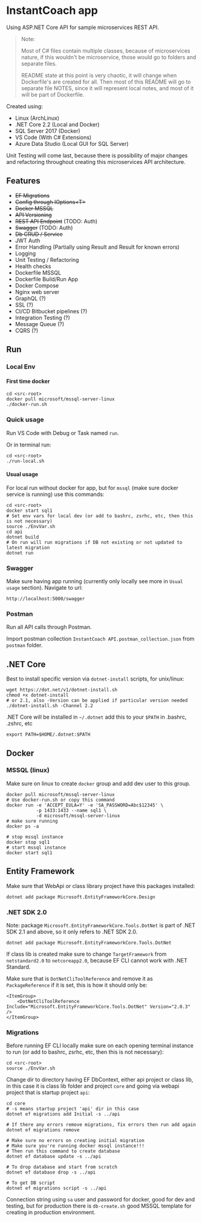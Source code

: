 # InstantCoach app

Using ASP.NET Core API for sample microservices REST API.

> Note:
>
> Most of C# files contain multiple classes, because of microservices nature, if this wouldn't be microservice, those would go to folders and separate files.
>
> README state at this point is very chaotic, it will change when Dockerfile's are created for all. Then most of this README will go to separate file NOTES, since it will represent local notes, and most of it will be part of Dockerfile.

Created using:

* Linux (ArchLinux)
* .NET Core 2.2 (Local and Docker)
* SQL Server 2017 (Docker)
* VS Code (With C# Extensions)
* Azure Data Studio (Local GUI for SQL Server)

Unit Testing will come last, because there is possibility of major changes and refactoring throughout creating this microservices API architecture.

## Features

* ~~EF Migrations~~
* ~~Config through IOptions&lt;T&gt;~~
* ~~Docker MSSQL~~
* ~~API Versioning~~
* ~~REST API Endpoint~~ (TODO: Auth)
* ~~Swagger~~ (TODO: Auth)
* ~~Db CRUD / Service~~
* JWT Auth
* Error Handling (Partially using Result and Result<T> for known errors)
* Logging
* Unit Testing / Refactoring
* Health checks
* Dockerfile MSSQL
* Dockerfile Build/Run App
* Docker Compose
* Nginx web server
* GraphQL (?)
* SSL (?)
* CI/CD Bitbucket pipelines (?)
* Integration Testing (?)
* Message Queue (?)
* CQRS (?)

## Run

### Local Env

#### First time docker

    cd <src-root>
    docker pull microsoft/mssql-server-linux
    ./docker-run.sh

### Quick usage

Run VS Code with Debug or Task named `run`.

Or in terminal run:

    cd <src-root>
    ./run-local.sh

#### Usual usage

For local run without docker for app, but for `mssql` (make sure docker service is running) use this commands:

    cd <src-root>
    docker start sql1
    # Set env vars for local dev (or add to bashrc, zsrhc, etc, then this is not necessary)
    source ./EnvVar.sh
    cd api
    dotnet build
    # On run will run migrations if DB not existing or not updated to latest migration
    dotnet run

### Swagger

Make sure having app running (currently only locally see more in `Usual usage` section).
Navigate to url:

    http://localhost:5000/swagger


### Postman

Run all API calls through Postman.

Import postman collection `InstantCoach API.postman_collection.json` from `postman` folder.


## .NET Core

Best to install specific version via `dotnet-install` scripts, for unix/linux:

    wget https://dot.net/v1/dotnet-install.sh
    chmod +x dotnet-install
    # or 2.1, also -Version can be applied if particular version needed
    ./dotnet-install.sh -Channel 2.2

.NET Core will be installed in `~/.dotnet` add this to your `$PATH` in .bashrc, .zshrc, etc

    export PATH=$HOME/.dotnet:$PATH


## Docker

### MSSQL (linux)

Make sure on linux to create `docker` group and add dev user to this group.


    docker pull microsoft/mssql-server-linux
    # Use docker-run.sh or copy this command
    docker run -e 'ACCEPT_EULA=Y' -e 'SA_PASSWORD=Abc$12345' \
               -p 1433:1433 --name sql1 \
               -d microsoft/mssql-server-linux
    # make sure running
    docker ps -a

    # stop mssql instance
    docker stop sql1
    # start mssql instance
    docker start sql1


## Entity Framework


Make sure that WebApi or class library project have this packages installed:

    dotnet add package Microsoft.EntityFrameworkCore.Design


### .NET SDK 2.0

Note: package `Microsoft.EntityFrameworkCore.Tools.DotNet` is part of .NET SDK 2.1 and above, so it only refers to .NET SDK 2.0.

    dotnet add package Microsoft.EntityFrameworkCore.Tools.DotNet

If class lib is created make sure to change `TargetFramework` from `netstandard2.0` to `netcoreapp2.0`, because EF CLI cannot work with .NET Standard.

Make sure that is `DotNetCliToolReference` and remove it as `PackageReference` if it is set, this is how it should only be:

    <ItemGroup>
        <DotNetCliToolReference Include="Microsoft.EntityFrameworkCore.Tools.DotNet" Version="2.0.3" />
    </ItemGroup>


### Migrations

Before running EF CLI locally make sure on each opening terminal instance to run (or add to bashrc, zsrhc, etc, then this is not necessary):

    cd <src-root>
    source ./EnvVar.sh

Change dir to directory having EF DbContext, either api project or class lib, in this case it is class lib folder and project `core` and going via webapi project that is startup project `api`:

    cd core
    # -s means startup project 'api' dir in this case
    dotnet ef migrations add Initial -s ../api

    # If there any errors remove migrations, fix errors then run add again
    dotnet ef migrations remove

    # Make sure no errors on creating initial migration
    # Make sure you're running docker mssql instance!!!
    # Then run this command to create database
    dotnet ef database update -s ../api

    # To drop database and start from scratch
    dotnet ef database drop -s ../api

    # To get DB script
    dotnet ef migrations script -s ../api

Connection string using `sa` user and password for docker, good for dev and testing, but for production there is `db-create.sh` good MSSQL template for creating in production environment.
